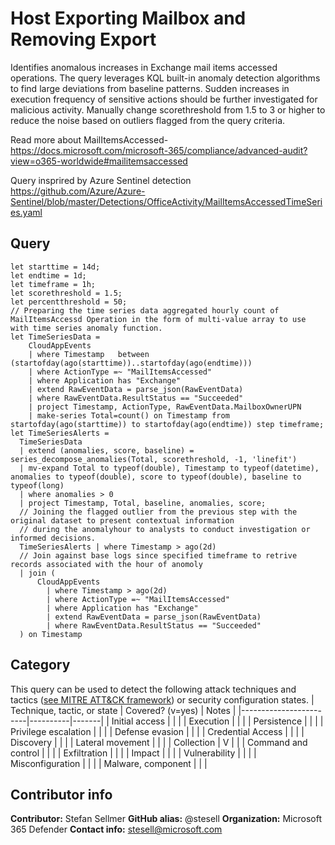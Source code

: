 #  Host Exporting Mailbox and Removing Export
Identifies anomalous increases in Exchange mail items accessed operations.
The query leverages KQL built-in anomaly detection algorithms to find large deviations from baseline patterns.
Sudden increases in execution frequency of sensitive actions should be further investigated for malicious activity.
Manually change scorethreshold from 1.5 to 3 or higher to reduce the noise based on outliers flagged from the query criteria.

Read more about MailItemsAccessed- https://docs.microsoft.com/microsoft-365/compliance/advanced-audit?view=o365-worldwide#mailitemsaccessed

Query insprired by Azure Sentinel detection https://github.com/Azure/Azure-Sentinel/blob/master/Detections/OfficeActivity/MailItemsAccessedTimeSeries.yaml
## Query
```
let starttime = 14d;
let endtime = 1d;
let timeframe = 1h;
let scorethreshold = 1.5;
let percentthreshold = 50;
// Preparing the time series data aggregated hourly count of MailItemsAccessd Operation in the form of multi-value array to use with time series anomaly function.
let TimeSeriesData =
    CloudAppEvents 
    | where Timestamp   between (startofday(ago(starttime))..startofday(ago(endtime)))
    | where ActionType =~ "MailItemsAccessed"
    | where Application has "Exchange"
    | extend RawEventData = parse_json(RawEventData)
    | where RawEventData.ResultStatus == "Succeeded"  
    | project Timestamp, ActionType, RawEventData.MailboxOwnerUPN    
    | make-series Total=count() on Timestamp from startofday(ago(starttime)) to startofday(ago(endtime)) step timeframe;
let TimeSeriesAlerts =
  TimeSeriesData
  | extend (anomalies, score, baseline) = series_decompose_anomalies(Total, scorethreshold, -1, 'linefit')
  | mv-expand Total to typeof(double), Timestamp to typeof(datetime), anomalies to typeof(double), score to typeof(double), baseline to typeof(long)
  | where anomalies > 0
  | project Timestamp, Total, baseline, anomalies, score;
  // Joining the flagged outlier from the previous step with the original dataset to present contextual information
  // during the anomalyhour to analysts to conduct investigation or informed decisions.
  TimeSeriesAlerts | where Timestamp > ago(2d)  
  // Join against base logs since specified timeframe to retrive records associated with the hour of anomoly
  | join (
      CloudAppEvents 
        | where Timestamp > ago(2d)
        | where ActionType =~ "MailItemsAccessed"
        | where Application has "Exchange"
        | extend RawEventData = parse_json(RawEventData)
        | where RawEventData.ResultStatus == "Succeeded"  
  ) on Timestamp
```
## Category
This query can be used to detect the following attack techniques and tactics ([see MITRE ATT&CK framework](https://attack.mitre.org/)) or security configuration states.
| Technique, tactic, or state | Covered? (v=yes) | Notes |
|------------------------|----------|-------|
| Initial access |  |  |
| Execution |  |  |
| Persistence |  |  | 
| Privilege escalation |  |  |
| Defense evasion | |  | 
| Credential Access |  |  | 
| Discovery |  |  | 
| Lateral movement |  |  | 
| Collection | V |  | 
| Command and control |  |  | 
| Exfiltration |  |  | 
| Impact |  |  |
| Vulnerability |  |  |
| Misconfiguration |  |  |
| Malware, component |  |  |

## Contributor info
**Contributor:** Stefan Sellmer
**GitHub alias:** @stesell
**Organization:** Microsoft 365 Defender
**Contact info:** stesell@microsoft.com